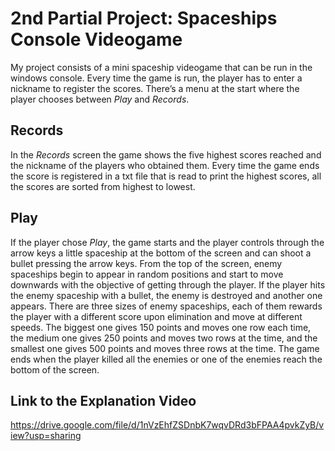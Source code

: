 # 2nd Partial Project: Spaceships Console Videogame

My project consists of a mini spaceship videogame that can be run in the windows console. 
Every time the game is run, the player has to enter a nickname to register the scores.
There’s a menu at the start where the player chooses between *Play* and *Records*.

## Records

In the *Records* screen the game shows the five highest scores reached and the nickname of the players who obtained them. Every time the game ends the score is registered in a txt file that is read to print the highest scores, all the scores are sorted from highest to lowest.

## Play

If the player chose *Play*, the game starts and the player controls through the arrow keys a little spaceship at the bottom of the screen and can shoot a bullet pressing the arrow keys. From the top of the screen, enemy spaceships begin to appear in random positions and start to move downwards with the objective of getting through the player. If the player hits the enemy spaceship with a bullet, the enemy is destroyed and another one appears. 
There are three sizes of enemy spaceships, each of them rewards the player with a different score upon elimination and move at different speeds. The biggest one gives 150 points and moves one row each time, the medium one gives 250 points and moves two rows at the time, and the smallest one gives 500 points and moves three rows at the time.
The game ends when the player killed all the enemies or one of the enemies reach the bottom of the screen. 

## Link to the Explanation Video
https://drive.google.com/file/d/1nVzEhfZSDnbK7wqvDRd3bFPAA4pvkZyB/view?usp=sharing
